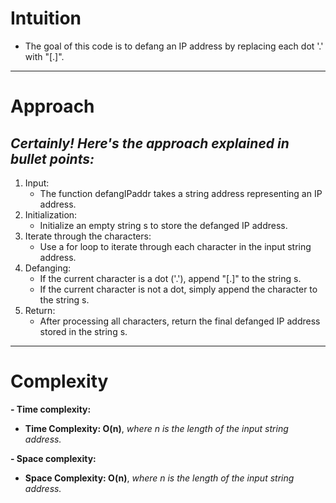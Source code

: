# Intuition
<!-- Describe your first thoughts on how to solve this problem. -->
- The goal of this code is to defang an IP address by replacing each dot '.' with "[.]".
---


# Approach
<!-- Describe your approach to solving the problem. -->

## *Certainly! Here's the approach explained in bullet points:*

1. Input:
    - The function defangIPaddr takes a string address representing an IP address.
2. Initialization:
    - Initialize an empty string s to store the defanged IP address.
3. Iterate through the characters:
    - Use a for loop to iterate through each character in the input string address.
4. Defanging:
    - If the current character is a dot ('.'), append "[.]" to the string s.
    - If the current character is not a dot, simply append the character to the string s.
5. Return:
    - After processing all characters, return the final defanged IP address stored in the string s.

---


# Complexity
**- Time complexity:**
<!-- Add your time complexity here, e.g. $$O(n)$$ -->
- **Time Complexity: O(n)**, *where n is the length of the input string address.*

**- Space complexity:**
<!-- Add your space complexity here, e.g. $$O(n)$$ -->
- **Space Complexity: O(n)**, *where n is the length of the input string address.*
